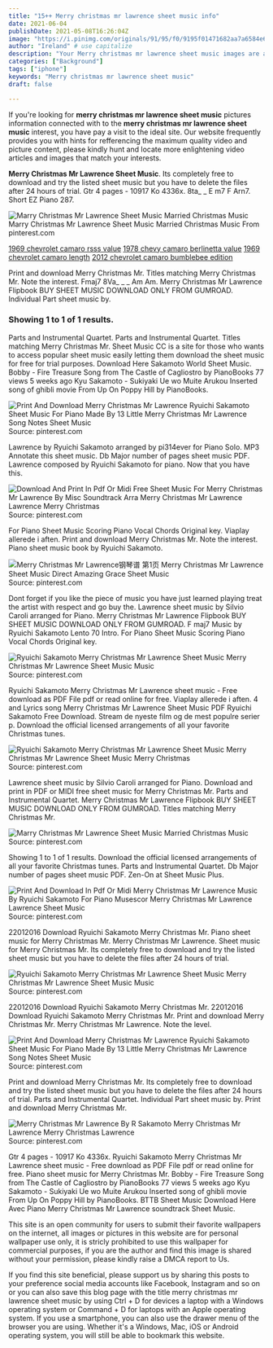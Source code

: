 ```yaml
---
title: "15++ Merry christmas mr lawrence sheet music info"
date: 2021-06-04
publishDate: 2021-05-08T16:26:04Z
image: "https://i.pinimg.com/originals/91/95/f0/9195f01471682aa7a6584e6d5e2289ee.jpg"
author: "Ireland" # use capitalize
description: "Your Merry christmas mr lawrence sheet music images are available in this site. Merry christmas mr lawrence sheet music are a topic that is being searched for and liked by netizens today. You can Download the Merry christmas mr lawrence sheet music files here. Get all royalty-free images."
categories: ["Background"]
tags: ["iphone"]
keywords: "Merry christmas mr lawrence sheet music"
draft: false

---
```


If you're looking for **merry christmas mr lawrence sheet music** pictures information connected with to the **merry christmas mr lawrence sheet music** interest, you have pay a visit to the ideal  site.  Our website frequently  provides you with  hints  for refferencing  the maximum  quality video and picture  content, please kindly hunt and locate more enlightening video articles and images  that match your interests.

**Merry Christmas Mr Lawrence Sheet Music**. Its completely free to download and try the listed sheet music but you have to delete the files after 24 hours of trial. Gtr 4 pages - 10917 Ko 4336x. 8ta_ _ E m7 F Arn7. Short EZ Piano 287.

![Marry Christmas Mr Lawrence Sheet Music Married Christmas Music](https://i.pinimg.com/originals/1d/ef/56/1def56096af6c50b17e4a38acf9539b3.jpg "Marry Christmas Mr Lawrence Sheet Music Married Christmas Music")
Marry Christmas Mr Lawrence Sheet Music Married Christmas Music From pinterest.com

[1969 chevrolet camaro rsss value](/1969-chevrolet-camaro-rsss-value/)
[1978 chevy camaro berlinetta value](/1978-chevy-camaro-berlinetta-value/)
[1969 chevrolet camaro length](/1969-chevrolet-camaro-length/)
[2012 chevrolet camaro bumblebee edition](/2012-chevrolet-camaro-bumblebee-edition/)

Print and download Merry Christmas Mr. Titles matching Merry Christmas Mr. Note the interest. Fmaj7 8Va_ _ _ Am Am. Merry Christmas Mr Lawrence Flipbook BUY SHEET MUSIC DOWNLOAD ONLY FROM GUMROAD. Individual Part sheet music by.

### Showing 1 to 1 of 1 results.

Parts and Instrumental Quartet. Parts and Instrumental Quartet. Titles matching Merry Christmas Mr. Sheet Music CC is a site for those who wants to access popular sheet music easily letting them download the sheet music for free for trial purposes. Download Here Sakamoto World Sheet Music. Bobby - Fire Treasure Song from The Castle of Cagliostro by PianoBooks 77 views 5 weeks ago Kyu Sakamoto - Sukiyaki Ue wo Muite Arukou Inserted song of ghibli movie From Up On Poppy Hill by PianoBooks.


![Print And Download Merry Christmas Mr Lawrence Ryuichi Sakamoto Sheet Music For Piano Made By 13 Little Merry Christmas Mr Lawrence Song Notes Sheet Music](https://i.pinimg.com/736x/9e/a4/66/9ea466fbee82b77d1adde3b5734cdf32.jpg "Print And Download Merry Christmas Mr Lawrence Ryuichi Sakamoto Sheet Music For Piano Made By 13 Little Merry Christmas Mr Lawrence Song Notes Sheet Music")
Source: pinterest.com

Lawrence by Ryuichi Sakamoto arranged by pi314ever for Piano Solo. MP3 Annotate this sheet music. Db Major number of pages sheet music PDF. Lawrence composed by Ryuichi Sakamoto for piano. Now that you have this.

![Download And Print In Pdf Or Midi Free Sheet Music For Merry Christmas Mr Lawrence By Misc Soundtrack Arra Merry Christmas Mr Lawrence Lawrence Merry Christmas](https://i.pinimg.com/originals/8a/99/fe/8a99fe098e8085e856514362c4673d86.png "Download And Print In Pdf Or Midi Free Sheet Music For Merry Christmas Mr Lawrence By Misc Soundtrack Arra Merry Christmas Mr Lawrence Lawrence Merry Christmas")
Source: pinterest.com

For Piano Sheet Music Scoring Piano Vocal Chords Original key. Viaplay allerede i aften. Print and download Merry Christmas Mr. Note the interest. Piano sheet music book by Ryuichi Sakamoto.

![Merry Christmas Mr Lawrence钢琴谱 第1页 Merry Christmas Mr Lawrence Sheet Music Direct Amazing Grace Sheet Music](https://i.pinimg.com/originals/36/76/71/367671a96d9f22ffa91c434e06c80cf4.gif "Merry Christmas Mr Lawrence钢琴谱 第1页 Merry Christmas Mr Lawrence Sheet Music Direct Amazing Grace Sheet Music")
Source: pinterest.com

Dont forget if you like the piece of music you have just learned playing treat the artist with respect and go buy the. Lawrence sheet music by Silvio Caroli arranged for Piano. Merry Christmas Mr Lawrence Flipbook BUY SHEET MUSIC DOWNLOAD ONLY FROM GUMROAD. F maj7 Music by Ryuichi Sakamoto Lento 70 Intro. For Piano Sheet Music Scoring Piano Vocal Chords Original key.

![Ryuichi Sakamoto Merry Christmas Mr Lawrence Sheet Music Merry Christmas Mr Lawrence Sheet Music Music](https://i.pinimg.com/originals/95/85/21/95852172325cb1197a15f22653c6da44.jpg "Ryuichi Sakamoto Merry Christmas Mr Lawrence Sheet Music Merry Christmas Mr Lawrence Sheet Music Music")
Source: pinterest.com

Ryuichi Sakamoto Merry Christmas Mr Lawrence sheet music - Free download as PDF File pdf or read online for free. Viaplay allerede i aften. 4 and Lyrics song Merry Christmas Mr Lawrence Sheet Music PDF Ryuichi Sakamoto Free Download. Stream de nyeste film og de mest populre serier p. Download the official licensed arrangements of all your favorite Christmas tunes.

![Ryuichi Sakamoto Merry Christmas Mr Lawrence Sheet Music Merry Christmas Mr Lawrence Sheet Music Merry Christmas](https://i.pinimg.com/originals/a5/40/a8/a540a88f9736531325460e0e52eb7c23.jpg "Ryuichi Sakamoto Merry Christmas Mr Lawrence Sheet Music Merry Christmas Mr Lawrence Sheet Music Merry Christmas")
Source: pinterest.com

Lawrence sheet music by Silvio Caroli arranged for Piano. Download and print in PDF or MIDI free sheet music for Merry Christmas Mr. Parts and Instrumental Quartet. Merry Christmas Mr Lawrence Flipbook BUY SHEET MUSIC DOWNLOAD ONLY FROM GUMROAD. Titles matching Merry Christmas Mr.

![Marry Christmas Mr Lawrence Sheet Music Married Christmas Music](https://i.pinimg.com/originals/1d/ef/56/1def56096af6c50b17e4a38acf9539b3.jpg "Marry Christmas Mr Lawrence Sheet Music Married Christmas Music")
Source: pinterest.com

Showing 1 to 1 of 1 results. Download the official licensed arrangements of all your favorite Christmas tunes. Parts and Instrumental Quartet. Db Major number of pages sheet music PDF. Zen-On at Sheet Music Plus.

![Print And Download In Pdf Or Midi Merry Christmas Mr Lawrence Music By Ryuichi Sakamoto For Piano Musescor Merry Christmas Mr Lawrence Lawrence Sheet Music](https://i.pinimg.com/564x/cd/64/93/cd64930783be29dce0474ff8dd78ba47.jpg "Print And Download In Pdf Or Midi Merry Christmas Mr Lawrence Music By Ryuichi Sakamoto For Piano Musescor Merry Christmas Mr Lawrence Lawrence Sheet Music")
Source: pinterest.com

22012016 Download Ryuichi Sakamoto Merry Christmas Mr. Piano sheet music for Merry Christmas Mr. Merry Christmas Mr Lawrence. Sheet music for Merry Christmas Mr. Its completely free to download and try the listed sheet music but you have to delete the files after 24 hours of trial.

![Ryuichi Sakamoto Merry Christmas Mr Lawrence Sheet Music Merry Christmas Mr Lawrence Sheet Music Music](https://i.pinimg.com/originals/2c/ec/73/2cec73afe15c4cd897af549d7e0e67ac.jpg "Ryuichi Sakamoto Merry Christmas Mr Lawrence Sheet Music Merry Christmas Mr Lawrence Sheet Music Music")
Source: pinterest.com

22012016 Download Ryuichi Sakamoto Merry Christmas Mr. 22012016 Download Ryuichi Sakamoto Merry Christmas Mr. Print and download Merry Christmas Mr. Merry Christmas Mr Lawrence. Note the level.

![Print And Download Merry Christmas Mr Lawrence Ryuichi Sakamoto Sheet Music For Piano Made By 13 Little Merry Christmas Mr Lawrence Song Notes Sheet Music](https://i.pinimg.com/originals/9e/a4/66/9ea466fbee82b77d1adde3b5734cdf32.jpg "Print And Download Merry Christmas Mr Lawrence Ryuichi Sakamoto Sheet Music For Piano Made By 13 Little Merry Christmas Mr Lawrence Song Notes Sheet Music")
Source: pinterest.com

Print and download Merry Christmas Mr. Its completely free to download and try the listed sheet music but you have to delete the files after 24 hours of trial. Parts and Instrumental Quartet. Individual Part sheet music by. Print and download Merry Christmas Mr.

![Merry Christmas Mr Lawrence By R Sakamoto Merry Christmas Mr Lawrence Merry Christmas Lawrence](https://i.pinimg.com/originals/91/95/f0/9195f01471682aa7a6584e6d5e2289ee.jpg "Merry Christmas Mr Lawrence By R Sakamoto Merry Christmas Mr Lawrence Merry Christmas Lawrence")
Source: pinterest.com

Gtr 4 pages - 10917 Ko 4336x. Ryuichi Sakamoto Merry Christmas Mr Lawrence sheet music - Free download as PDF File pdf or read online for free. Piano sheet music for Merry Christmas Mr. Bobby - Fire Treasure Song from The Castle of Cagliostro by PianoBooks 77 views 5 weeks ago Kyu Sakamoto - Sukiyaki Ue wo Muite Arukou Inserted song of ghibli movie From Up On Poppy Hill by PianoBooks. BTTB Sheet Music Download Here Avec Piano Merry Christmas Mr Lawrence soundtrack Sheet Music.

This site is an open community for users to submit their favorite wallpapers on the internet, all images or pictures in this website are for personal wallpaper use only, it is stricly prohibited to use this wallpaper for commercial purposes, if you are the author and find this image is shared without your permission, please kindly raise a DMCA report to Us.

If you find this site beneficial, please support us by sharing this posts to your preference social media accounts like Facebook, Instagram and so on or you can also save this blog page with the title merry christmas mr lawrence sheet music by using Ctrl + D for devices a laptop with a Windows operating system or Command + D for laptops with an Apple operating system. If you use a smartphone, you can also use the drawer menu of the browser you are using. Whether it's a Windows, Mac, iOS or Android operating system, you will still be able to bookmark this website.
